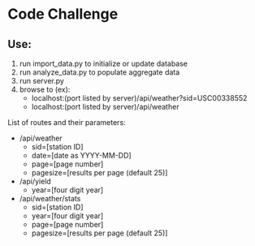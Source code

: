 # Code Challenge

## Use:

1) run import_data.py to initialize or update database
2) run analyze_data.py to populate aggregate data
3) run server.py
4) browse to (ex): 
   - localhost:(port listed by server)/api/weather?sid=USC00338552
   - localhost:(port listed by server)/api/weather

List of routes and their parameters:

   - /api/weather
     - sid=\[station ID\]
     - date=\[date as YYYY-MM-DD\]
     - page=\[page number\]
     - pagesize=\[results per page \(default 25\)\]
   - /api/yield
     - year=\[four digit year\]
   - /api/weather/stats
     - sid=\[station ID\]
     - year=\[four digit year\]
     - page=\[page number\]
     - pagesize=\[results per page \(default 25\)\]
 
   

